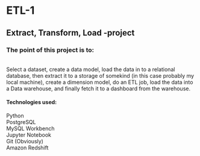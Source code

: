 # ETL-1
## Extract, Transform, Load -project  

### The point of this project is to: 
<br>
Select a dataset, create a data model, load the data in to a relational database,
then extract it to a storage of somekind (in this case probably my local machine), create a dimension model,
do an ETL job, load the data into a Data warehouse, and finally fetch it to a dashboard from the warehouse.
<br>

#### Technologies used: 
Python <br>
PostgreSQL <br>
MySQL Workbench <br>
Jupyter Notebook <br>
Git (Obviously) <br>
Amazon Redshift <br>
